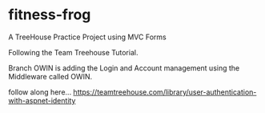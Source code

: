 # fitness-frog
A TreeHouse Practice Project using MVC Forms

Following the Team Treehouse Tutorial. 


Branch OWIN is adding the Login and Account management using the Middleware called OWIN.

follow along here...
https://teamtreehouse.com/library/user-authentication-with-aspnet-identity
